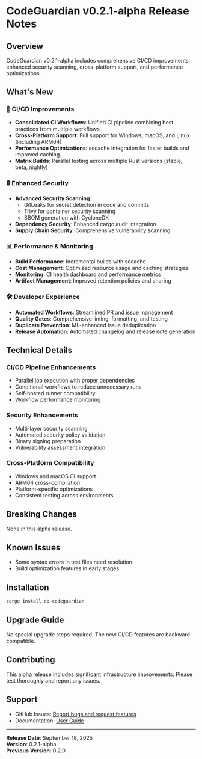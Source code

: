 # CodeGuardian v0.2.1-alpha Release Notes

## Overview
CodeGuardian v0.2.1-alpha includes comprehensive CI/CD improvements, enhanced security scanning, cross-platform support, and performance optimizations.

## What's New

### 🚀 CI/CD Improvements
- **Consolidated CI Workflows**: Unified CI pipeline combining best practices from multiple workflows
- **Cross-Platform Support**: Full support for Windows, macOS, and Linux (including ARM64)
- **Performance Optimizations**: sccache integration for faster builds and improved caching
- **Matrix Builds**: Parallel testing across multiple Rust versions (stable, beta, nightly)

### 🔒 Enhanced Security
- **Advanced Security Scanning**: 
  - GitLeaks for secret detection in code and commits
  - Trivy for container security scanning
  - SBOM generation with CycloneDX
- **Dependency Security**: Enhanced cargo audit integration
- **Supply Chain Security**: Comprehensive vulnerability scanning

### 📊 Performance & Monitoring
- **Build Performance**: Incremental builds with sccache
- **Cost Management**: Optimized resource usage and caching strategies
- **Monitoring**: CI health dashboard and performance metrics
- **Artifact Management**: Improved retention policies and sharing

### 🛠️ Developer Experience
- **Automated Workflows**: Streamlined PR and issue management
- **Quality Gates**: Comprehensive linting, formatting, and testing
- **Duplicate Prevention**: ML-enhanced issue deduplication
- **Release Automation**: Automated changelog and release note generation

## Technical Details

### CI/CD Pipeline Enhancements
- Parallel job execution with proper dependencies
- Conditional workflows to reduce unnecessary runs
- Self-hosted runner compatibility
- Workflow performance monitoring

### Security Enhancements
- Multi-layer security scanning
- Automated security policy validation
- Binary signing preparation
- Vulnerability assessment integration

### Cross-Platform Compatibility
- Windows and macOS CI support
- ARM64 cross-compilation
- Platform-specific optimizations
- Consistent testing across environments

## Breaking Changes
None in this alpha release.

## Known Issues
- Some syntax errors in test files need resolution
- Build optimization features in early stages

## Installation
```bash
cargo install do-codeguardian
```

## Upgrade Guide
No special upgrade steps required. The new CI/CD features are backward compatible.

## Contributing
This alpha release includes significant infrastructure improvements. Please test thoroughly and report any issues.

## Support
- GitHub Issues: [Report bugs and request features](https://github.com/d-oit/do-codeguardian/issues)
- Documentation: [User Guide](https://github.com/d-oit/do-codeguardian/docs)

---

**Release Date**: September 18, 2025  
**Version**: 0.2.1-alpha  
**Previous Version**: 0.2.0
